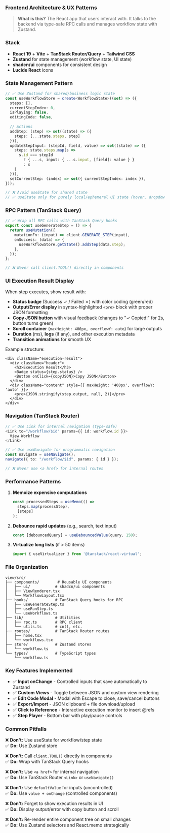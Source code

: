 ### Frontend Architecture & UX Patterns

> **What is this?** The React app that users interact with. It talks to the backend via type-safe RPC calls and manages workflow state with Zustand.

### Stack
- **React 19** + **Vite** + **TanStack Router/Query** + **Tailwind CSS**
- **Zustand** for state management (workflow state, UI state)
- **shadcn/ui** components for consistent design
- **Lucide React** icons

### State Management Pattern
```typescript
// ✅ Use Zustand for shared/business logic state
const useWorkflowStore = create<WorkflowState>((set) => ({
  steps: [],
  currentStepIndex: 0,
  isPlaying: false,
  editingCode: false,
  
  // Actions
  addStep: (step) => set((state) => ({ 
    steps: [...state.steps, step] 
  })),
  updateStepInput: (stepId, field, value) => set((state) => ({
    steps: state.steps.map(s => 
      s.id === stepId 
        ? { ...s, input: { ...s.input, [field]: value } }
        : s
    )
  })),
  setCurrentStep: (index) => set({ currentStepIndex: index }),
}));

// ❌ Avoid useState for shared state
// ✅ useState only for purely local/ephemeral UI state (hover, dropdown)
```

### RPC Pattern (TanStack Query)
```typescript
// ✅ Wrap all RPC calls with TanStack Query hooks
export const useGenerateStep = () => {
  return useMutation({
    mutationFn: (input) => client.GENERATE_STEP(input),
    onSuccess: (data) => {
      useWorkflowStore.getState().addStep(data.step);
    },
  });
};

// ❌ Never call client.TOOL() directly in components
```

### UI Execution Result Display
When step executes, show result with:
- **Status badge** (Success ✓ / Failed ✗) with color coding (green/red)
- **Output/Error display** in syntax-highlighted `<pre>` block with proper JSON formatting
- **Copy JSON button** with visual feedback (changes to "✓ Copied!" for 2s, button turns green)
- **Scroll container** (`maxHeight: 400px, overflowY: auto`) for large outputs
- **Duration** (ms), **logs** (if any), and other execution metadata
- **Transition animations** for smooth UX

Example structure:
```tsx
<div className="execution-result">
  <div className="header">
    <h3>Execution Result</h3>
    <Badge status={step.status} />
    <Button onClick={copyJSON}>Copy JSON</Button>
  </div>
  <div className="content" style={{ maxHeight: '400px', overflowY: 'auto' }}>
    <pre>{JSON.stringify(step.output, null, 2)}</pre>
  </div>
</div>
```

### Navigation (TanStack Router)
```typescript
// ✅ Use Link for internal navigation (type-safe)
<Link to="/workflow/$id" params={{ id: workflow.id }}>
  View Workflow
</Link>

// ✅ Use useNavigate for programmatic navigation
const navigate = useNavigate();
navigate({ to: "/workflow/$id", params: { id } });

// ❌ Never use <a href> for internal routes
```

### Performance Patterns
1. **Memoize expensive computations**
   ```typescript
   const processedSteps = useMemo(() => 
     steps.map(processStep), 
     [steps]
   );
   ```

2. **Debounce rapid updates** (e.g., search, text input)
   ```typescript
   const [debouncedQuery] = useDebouncedValue(query, 150);
   ```

3. **Virtualize long lists** (if > 50 items)
   ```typescript
   import { useVirtualizer } from '@tanstack/react-virtual';
   ```

### File Organization
```
view/src/
├── components/        # Reusable UI components
│   ├── ui/           # shadcn/ui components
│   ├── ViewRenderer.tsx
│   └── WorkflowLayout.tsx
├── hooks/            # TanStack Query hooks for RPC
│   ├── useGenerateStep.ts
│   ├── useRunStep.ts
│   └── useWorkflows.ts
├── lib/              # Utilities
│   ├── rpc.ts        # RPC client
│   └── utils.ts      # cn(), etc.
├── routes/           # TanStack Router routes
│   ├── home.tsx
│   └── workflows.tsx
├── store/            # Zustand stores
│   └── workflow.ts
└── types/            # TypeScript types
    └── workflow.ts
```

### Key Features Implemented
- ✅ **Input onChange** - Controlled inputs that save automatically to Zustand
- ✅ **Custom Views** - Toggle between JSON and custom view rendering
- ✅ **Edit Code Modal** - Modal with Escape to close, save/cancel buttons
- ✅ **Export/Import** - JSON clipboard + file download/upload
- ✅ **Click to Reference** - Interactive execution monitor to insert @refs
- ✅ **Step Player** - Bottom bar with play/pause controls

### Common Pitfalls
❌ **Don't:** Use useState for workflow/step state  
✅ **Do:** Use Zustand store

❌ **Don't:** Call `client.TOOL()` directly in components  
✅ **Do:** Wrap with TanStack Query hooks

❌ **Don't:** Use `<a href>` for internal navigation  
✅ **Do:** Use TanStack Router `<Link>` or `useNavigate()`

❌ **Don't:** Use `defaultValue` for inputs (uncontrolled)  
✅ **Do:** Use `value + onChange` (controlled components)

❌ **Don't:** Forget to show execution results in UI  
✅ **Do:** Display output/error with copy button and scroll

❌ **Don't:** Re-render entire component tree on small changes  
✅ **Do:** Use Zustand selectors and React.memo strategically

